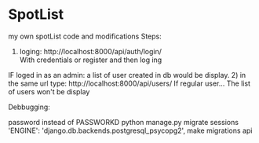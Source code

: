 # SpotList
my own spotList code and modifications
Steps: 

1) loging: 
http://localhost:8000/api/auth/login/  
With credentials or register and then log ing 

IF loged in as an admin: a list of user created in db would be display.
2) in the same url type: 
http://localhost:8000/api/users/
If regular user... The list of users won't be display





Debbugging:

password instead of PASSWORKD 
python manage.py migrate sessions
 'ENGINE': 'django.db.backends.postgresql_psycopg2',
make migrations api
